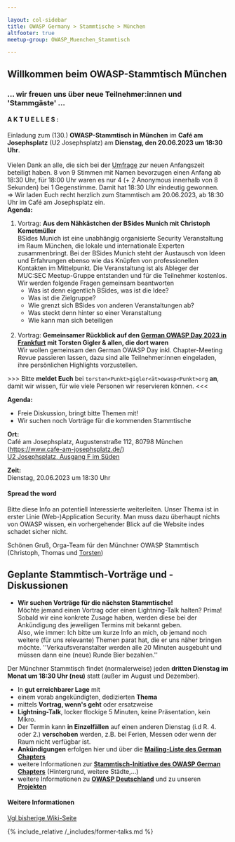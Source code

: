 ```yaml
---

layout: col-sidebar
title: OWASP Germany > Stammtische > München
altfooter: true
meetup-group: OWASP_Muenchen_Stammtisch

---
```


## Willkommen beim OWASP-Stammtisch München
### ... wir freuen uns über neue Teilnehmer:innen und 'Stammgäste' ...

#### A K T U E L L E S :
<!--- Einladung zum (**127.**) Münchner OWASP-Stammtisch **vor Ort** im **Biergarten 'Augustiner-Keller'** am **Di, 19.07.2022**, um 19:00 Uhr.<br><br>
<!---- als **ONLINE-Version** am **Di, 21.06.2022**, um 19:00 Uhr.<br><br> \>\>\> **ACHTUNG:** Dieses Mal auch wieder **ONLINE!** \<\<\< ---> 
<!---- Nach vielen Online-Meetings ein persönliches Treffen und Diskutieren :-) --->
<!--- **Vortrag gesucht &mdash; Vor-Ort-Treffen an einem neuen Ort!** --->

Einladung zum (130.) **OWASP-Stammtisch in München** im **Café am Josephsplatz** (U2 Josephsplatz) am **Dienstag, den 20.06.2023 um 18:30 Uhr**.<br><br>
Vielen Dank an alle, die sich bei der [Umfrage](https://dud-poll.inf.tu-dresden.de/owasp-muc_anfangszeit_ab_202306__2efUYICPZ/) zur neuen Anfangszeit beteiligt haben.
8 von 9 Stimmen mit Namen bevorzugen einen Anfang ab 18:30 Uhr, für 18:00 Uhr waren es nur 4 (+ 2 Anonymous innerhalb von 8 Sekunden) bei 1 Gegenstimme.
Damit hat 18:30 Uhr eindeutig gewonnen.<br>
=> Wir laden Euch recht herzlich zum Stammtisch am  20.06.2023, ab 18:30 Uhr im Café am Josephsplatz ein.<br>
**Agenda:**
1. Vortrag: **Aus dem Nähkästchen der BSides Munich mit Christoph Kemetmüller**<br>
    BSides Munich ist eine unabhängig organisierte Security Veranstaltung im Raum München, die lokale und internationale Experten zusammenbringt.
    Bei der BSides Munich steht der Austausch von Ideen und Erfahrungen ebenso wie das Knüpfen von professionellen Kontakten im Mittelpunkt.
    Die Veranstaltung ist als Ableger der MUC:SEC Meetup-Gruppe entstanden und für die Teilnehmer kostenlos.<br>
    Wir werden folgende Fragen gemeinsam beantworten<br>
    - Was ist denn eigentlich BSides, was ist die Idee?<br>
    - Was ist die Zielgruppe?<br>
    - Wie grenzt sich BSides von anderen Veranstaltungen ab?<br>
    - Was steckt denn hinter so einer Veranstaltung<br>
    - Wie kann man sich beteiligen<br><br>
2. Vortrag: **Gemeinsamer Rückblick auf den [German OWASP Day 2023 in Frankfurt](https://god.owasp.de/2023/) mit Torsten Gigler & allen, die dort waren**<br>
    Wir wollen gemeinsam den German OWASP Day inkl. Chapter-Meeting Revue passieren lassen, dazu sind alle Teilnehmer:innen eingeladen, ihre persönlichen Highlights vorzustellen.

<!--- \>\>\> **Wir suchen noch einen Vortrag für den Stammtisch!** Bitte melde Dich bei uns, wenn Du ein Thema aus dem Bereich IT-Sicherheit oder Informationssicherheit für uns hast. \<\<\< <br> --->
\>\>\> Bitte **meldet Euch** bei `torsten<Punkt>gigler<ät>owasp<Punkt>org` **an**, damit wir wissen, für wie viele Personen wir reservieren können. \<\<\<

**Agenda:**
* Freie Diskussion, bringt bitte Themen mit!
* Wir suchen noch Vorträge für die kommenden Stammtische

**Ort:**<br>
Café am Josephsplatz, Augustenstraße 112, 80798 München (https://www.cafe-am-josephsplatz.de/)  
[U2 Josephsplatz, Ausgang F im Süden](https://www.mvg.de/aushangfahrplan/P8_H_JO_0.pdf)

**Zeit:**<br>
Dienstag, 20.06.2023 um 18:30 Uhr

<!---- \>\>\> Bitte **meldet Euch** vor dem Meeting bei `torsten<Punkt>gigler<ät>owasp<Punkt>org` **an**, da die Anzahl der möglichen Teilnehmer begrenzt ist. \<\<\<

<!--------
**Agenda**: 
* **Vortrag: OWASP MSTG: Curious exploits and how to protect mobile apps against them (André Carvalho and Daniel Schwendner)**<br>OWASP Mobile Application Security Verification Standard (MASVS) and Mobile Security Testing Guide (MSTG) provide guidelines on how to protect mobile applications.<br>In this presentation we will look at some of the most curious mobile app exploits, the many ways things can go wrong, and also how you can secure your mobile application correctly by applying the guidelines of MASVS and MSTG.<br>*The presentation is given in English.*<br><br>**Short-Bios:**<br>* **André Carvalho** is a software engineer at Guardsquare.<br>With a background in the consulting field, he is part of the AppSweep development team and he is currently focusing on OWASP and MAST.<br>* **Daniel Schwendner** is a software developer at Guardsquare and master's student at the TUM.<br>He is a cyber security enthusiast: with a background in software development and DevOps, his focus is on mobile application security in the AppSweep development team.
**Ort:** [Biergarten 'Augustiner-Keller'](https://www.augustinerkeller.de/de/Biergarten), Arnulfstr. 52, 80335 München  --->

<!---- Weitere Themen im Stammtisch:
* Freie Diskussion, bringt bitte Themen mit!
* Wir suchen noch Vorträge für die kommenden Stammtische (ab September)!  ----->

<!---- Ort: ONLINE, bitte vorher anmelden (s.o.). --->

#### Spread the word

Bitte diese Info an potentiell Interessierte weiterleiten. Unser Thema ist in erster Linie (Web-)Application Security. Man muss dazu überhaupt nichts von OWASP wissen, ein vorhergehender Blick auf die Website indes schadet sicher nicht.

Schönen Gruß,
Orga-Team für den Münchner OWASP Stammtisch (Christoph, Thomas und [Torsten](https://wiki.owasp.org/index.php/User:T.Gigler)) 

## Geplante Stammtisch-Vorträge und -Diskussionen
<!--- * Juli 2020,  21.07.2020 --->
<!--- * August 2022: Sommerferien - KEIN OWASP-Stammtisch
* Dezember 2022: Weihnachtsferien - KEIN OWASP-Stammtisch --->
* <b>Wir suchen Vorträge für die nächsten Stammtische!</b><br>Möchte jemand einen Vortrag oder einen Lightning-Talk halten? Prima! Sobald wir eine konkrete Zusage haben, werden diese bei der Ankündigung des jeweiligen Termins mit bekannt geben.<br>Also, wie immer: Ich bitte um kurze Info an mich, ob jemand noch weitere (für uns relevante) Themen parat hat, die er uns näher bringen möchte. ''Verkaufsveranstalter werden alle 20 Minuten ausgebuht und müssen dann eine (neue) Runde Bier bezahlen.''

Der Münchner Stammtisch findet (normalerweise) jeden <b>dritten Dienstag im Monat um 18:30 Uhr (neu)</b> statt (außer im August und Dezember).<br>
* In <b>gut erreichbarer Lage</b> mit
* einem vorab angekündigten, dedizierten <b>Thema</b>
* mittels <b>Vortrag, wenn's geht</b> oder ersatzweise
* <b>Lightning-Talk</b>, locker flockige 5 Minuten, keine Präsentation, kein Mikro.
* Der Termin kann <b>in Einzelfällen</b> auf einen anderen Dienstag (i.d R. 4. oder 2.) <b>verschoben</b> werden, z.B. bei Ferien, Messen oder wenn der Raum nicht verfügbar ist. 
* <b>Ankündigungen</b> erfolgen hier und über die [<b>Mailing-Liste des German Chapters</b>](https://groups.google.com/a/owasp.org/group/germany-chapter/)
* weitere Informationen zur [<b>Stammtisch-Initiative des OWASP German Chapters</b>](/www-chapter-germany/stammtische/) (Hintergrund, weitere Städte,...)
* weitere Informationen zu [<b>OWASP Deutschland</b>](/www-chapter-germany/) und zu unseren [<b>Projekten</b>](/www-chapter-germany/#div-projekte)

#### Weitere Informationen
[Vgl bisherige Wiki-Seite](https://wiki.owasp.org/index.php/OWASP_German_Chapter_Stammtisch_Initiative/M%C3%BCnchen)


{% include_relative /_includes/former-talks.md %}

